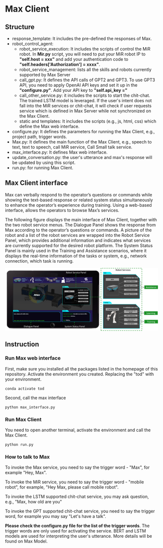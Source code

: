 # Max Client

## Structure
- response_template: It includes the pre-defined the responses of Max.
- robot_control_agent:
  - robot_service_execution: It includes the scripts of control the MiR robot. 
    In **Mir.py** script, you will need to put your MiR robot IP to **"self.host = xxx"** and add your 
    authentication code to **"self.headers['Authorization'] = xxxx"**. 
  - robot_service_management: lists all the skills and robots currently supported by Max Server
  - call_gpt.py: It defines the API calls of GPT2 and GPT3. To use GPT3 API, you need to
    apply OpenAI API keys and set it up in the **"configure.py"**. Add your API key to
    **"self.api_key ="**
  - call_other_service.py: it includes the scripts to start the chit-chat. The trained LSTM model is 
    leveraged. If the user's intent does not fall into the MiR services or chit-chat, it will check if
    user requests service which is defined in Max Server while not synchronized on the Max Client.
  - static and templates: It includes the scripts (e.g., js, html, css) which define the Max web interface.
- configure.py: It defines the parameters for running the Max Client, e.g., project path, trigger words.
- Max.py: It defines the main function of the Max Client, e.g., speech to text, text to speech, call MiR service, Call Small talk service.
- max_interface.py: It defines Max web interface. 
- update_conversation.py: the user's utterance and max's response will be updated by using this script.
- run.py: for running Max Client.

## Max Client interface
Max can verbally respond to the operator’s questions or commands while showing the 
text-based response or related system status simultaneously to enhance
the operator’s experience during training. Using a web-based interface, 
allows the operators to browse Max’s services.

The following figure displays the main interface of Max Client, together with the two 
robot service menus. The Dialogue Panel shows the response from Max according to
the operator’s questions or commands. A picture of the robot and a
list of the robot services are wrapped into the Robot Service
Panel, which provides additional information and indicates
what services are currently supported for the desired robot
platform. The System Status Panel is mainly used in the
Training and Assistance scenarios, where it displays the
real-time information of the tasks or system, e.g., network
connection, which task is running.

<img src="https://github.com/lcroy/Jetson_nano/blob/main/Image/Application_Interface.png" width="1000" />

## Instruction
### Run Max web interface
First, make sure you installed all the packages listed in the homepage of this repository.
Activate the environment you created. Replacing the "tod" with your environment.
```
conda activate tod
```
Second, call the max interface
```
python max_interface.py
```
### Run Max Client
You need to open another terminal, activate the environment and call the Max Client. 
```
python run.py
```
### How to talk to Max
To invoke the Max service, you need to say the trigger word - "Max", for example
"Hey, Max". 

To invoke the MiR service, you need to say the trigger word - "mobile robot", for example,
"Hey Max, please call mobile robot". 

To invoke the LSTM supported chit-chat service, you may ask question, e.g., "Max, how old are you"

To invoke the GPT supported chit-chat service, you need to say the trigger word, for example
you may say "Let's have a talk". 

**Please check the configure.py file for the list of the trigger words**. The trigger words are 
only used for activating the service. BERT and LSTM models are used for interpreting the user's utterance. 
More details will be found on Max Model.   
